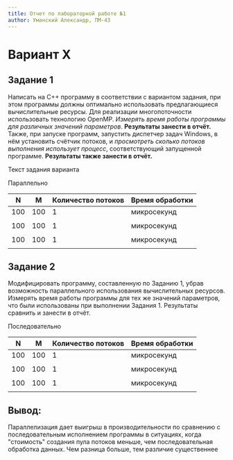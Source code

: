 ```yaml
---
title: Отчет по лабораторной работе №1
author: Уманский Александр, ПМ-43
---
```

# Вариант X

## Задание 1
Написать на C++ программу в соответствии с вариантом задания, при этом программы
должны оптимально использовать предлагающиеся вычислительные ресурсы. Для реализации
многопоточности использовать технологию OpenMP. *Измерять время работы программы для
различных значений параметров*. **Результаты занести в отчёт.** Также, при запуске программ,
запустить диспетчер задач Windows, в нём установить счётчик потоков, и *просмотреть сколько
потоков выполнения использует процесс*, соответствующий запущенной программе. **Результаты
также занести в отчёт.**

Текст задания варианта


Параллельно


|  N  |  M  |Количество потоков |Время обработки    |
|-----|-----|-------------------|-------------------|
| 100 | 100 |         1         |микросекунд        |
|     |     |                   |                   |
| 100 | 100 |         1         |микросекунд        |
|     |     |                   |                   |
| 100 | 100 |         1         |микросекунд        |
|     |     |                   |                   |
 
## Задание 2
Модифицировать программу, составленную по Заданию 1, убрав возможность
параллельного использования вычислительных ресурсов. Измерять время работы программы для
тех же значений параметров, что были использованы при выполнении Задания 1. Результаты
сравнить и занести в отчёт.

Последовательно


|  N  |  M  |Количество потоков |Время обработки    |
|-----|-----|-------------------|-------------------|
| 100 | 100 |         1         |микросекунд        |
|     |     |                   |                   |
| 100 | 100 |         1         |микросекунд        |
|     |     |                   |                   |
| 100 | 100 |         1         |микросекунд        |
|     |     |                   |                   |


## Вывод: 
Параллелизация дает выигрыш в производительности 
по сравнению с последовательным
исполнением программы в ситуациях, 
когда "стоимость" создания пула потоков меньше, чем последовательная обработка данных.
Чем разница больше, тем различие существеннее
